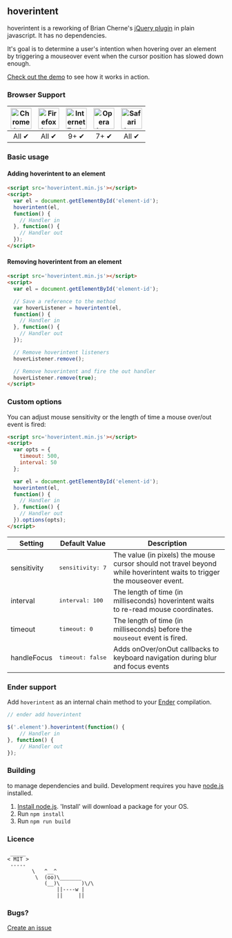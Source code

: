 hoverintent
---

hoverintent is a reworking of Brian Cherne's [jQuery plugin](http://cherne.net/brian/resources/jquery.hoverIntent.html)
in plain javascript. It has no dependencies.

It's goal is to determine a user's intention when hovering over an element by triggering a mouseover event when the cursor position
has slowed down enough.

[Check out the demo](http://tristen.ca/hoverintent) to see how it works in action.

### Browser Support

| <img src="http://i.imgur.com/dJC1GUv.png" width="48px" height="48px" alt="Chrome logo"> | <img src="http://i.imgur.com/o1m5RcQ.png" width="48px" height="48px" alt="Firefox logo"> | <img src="http://i.imgur.com/8h3iz5H.png" width="48px" height="48px" alt="Internet Explorer logo"> | <img src="http://i.imgur.com/iQV4nmJ.png" width="48px" height="48px" alt="Opera logo"> | <img src="http://i.imgur.com/j3tgNKJ.png" width="48px" height="48px" alt="Safari logo"> |
|:---:|:---:|:---:|:---:|:---:|
| All ✔ | All ✔ | 9+ ✔ | 7+ ✔ | All ✔ |

### Basic usage

#### Adding hoverintent to an element

``` html
<script src='hoverintent.min.js'></script>
<script>
  var el = document.getElementById('element-id');
  hoverintent(el,
  function() {
    // Handler in
  }, function() {
    // Handler out
  });
</script>
```

#### Removing hoverintent from an element

``` html
<script src='hoverintent.min.js'></script>
<script>
  var el = document.getElementById('element-id');

  // Save a reference to the method
  var hoverListener = hoverintent(el,
  function() {
    // Handler in
  }, function() {
    // Handler out
  });

  // Remove hoverintent listeners
  hoverListener.remove();

  // Remove hoverintent and fire the out handler
  hoverListener.remove(true);
</script>
```

### Custom options
You can adjust mouse sensitivity or the length of time a mouse over/out event is fired:

``` html
<script src='hoverintent.min.js'></script>
<script>
  var opts = {
    timeout: 500,
    interval: 50
  };

  var el = document.getElementById('element-id');
  hoverintent(el,
  function() {
    // Handler in
  }, function() {
    // Handler out
  }).options(opts);
</script>
```

| Setting | Default Value | Description |
| ---- | ---- | ---- |
| sensitivity | <pre>sensitivity: 7</pre> | The value (in pixels) the mouse cursor should not travel beyond while hoverintent waits to trigger the mouseover event. |
| interval | <pre>interval: 100</pre> | The length of time (in milliseconds) hoverintent waits to re-read mouse coordinates. |
| timeout | <pre>timeout: 0</pre> | The length of time (in milliseconds) before the `mouseout` event is fired. |
| handleFocus | <pre>timeout: false</pre> | Adds onOver/onOut callbacks to keyboard navigation during blur and focus events |

### Ender support
Add `hoverintent` as an internal chain method to your [Ender](https://github.com/ender-js/Ender) compilation.

``` js
// ender add hoverintent

$('.element').hoverintent(function() {
    // Handler in
}, function() {
    // Handler out
});
```

### Building

to manage dependencies and build. Development requires you
have [node.js](http://nodejs.org) installed.

1. [Install node.js](http://nodejs.org/). 'Install' will download a package for
your OS.
3. Run `npm install`
4. Run `npm run build`

### Licence

     _____
    < MIT >
     -----
            \   ^__^
             \  (oo)\_______
                (__)\       )\/\
                    ||----w |
                    ||     ||

### Bugs?

[Create an issue](https://github.com/tristen/hoverintent/issues)
